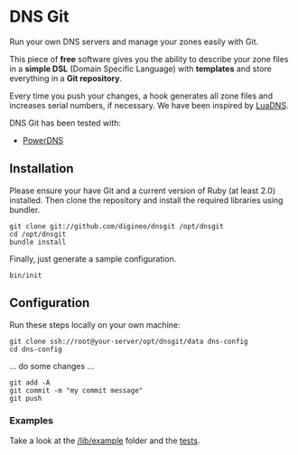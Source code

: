# DNS Git

Run your own DNS servers and manage your zones easily with Git.

This piece of **free** software gives you the ability to describe your zone
files in a **simple DSL** (Domain Specific Language) with **templates** and
store everything in a **Git repository**.

Every time you push your changes, a hook generates all zone files and increases
serial numbers, if necessary. We have been inspired by [LuaDNS](http://www.luadns.com/).

DNS Git has been tested with:
* [PowerDNS](https://www.powerdns.com/)

## Installation

Please ensure your have Git and a current version of Ruby (at least 2.0) installed.
Then clone the repository and install the required libraries using bundler.

	git clone git://github.com/digineo/dnsgit /opt/dnsgit
	cd /opt/dnsgit
	bundle install

Finally, just generate a sample configuration.

	bin/init


## Configuration

Run these steps locally on your own machine:

	git clone ssh://root@your-server/opt/dnsgit/data dns-config
	cd dns-config

... do some changes ...

	git add -A
	git commit -m "my commit message"
	git push

### Examples

Take a look at the [/lib/example](https://github.com/digineo/dnsgit/tree/master/lib/example)
folder and the [tests](https://github.com/digineo/dnsgit/tree/master/tests/zone_test.rb).
